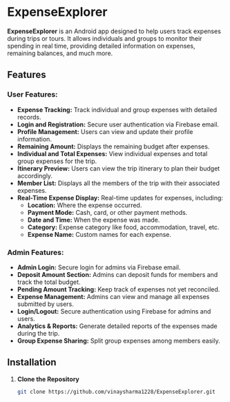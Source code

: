 # ExpenseExplorer

**ExpenseExplorer** is an Android app designed to help users track expenses during trips or tours. It allows individuals and groups to monitor their spending in real time, providing detailed information on expenses, remaining balances, and much more.

## Features

### User Features:
- **Expense Tracking:** Track individual and group expenses with detailed records.
- **Login and Registration:** Secure user authentication via Firebase email.
- **Profile Management:** Users can view and update their profile information.
- **Remaining Amount:** Displays the remaining budget after expenses.
- **Individual and Total Expenses:** View individual expenses and total group expenses for the trip.
- **Itinerary Preview:** Users can view the trip itinerary to plan their budget accordingly.
- **Member List:** Displays all the members of the trip with their associated expenses.
- **Real-Time Expense Display:** Real-time updates for expenses, including:
  - **Location:** Where the expense occurred.
  - **Payment Mode:** Cash, card, or other payment methods.
  - **Date and Time:** When the expense was made.
  - **Category:** Expense category like food, accommodation, travel, etc.
  - **Expense Name:** Custom names for each expense.

### Admin Features:
- **Admin Login:** Secure login for admins via Firebase email.
- **Deposit Amount Section:** Admins can deposit funds for members and track the total budget.
- **Pending Amount Tracking:** Keep track of expenses not yet reconciled.
- **Expense Management:** Admins can view and manage all expenses submitted by users.
- **Login/Logout:** Secure authentication using Firebase for admins and users.
- **Analytics & Reports:** Generate detailed reports of the expenses made during the trip.
- **Group Expense Sharing:** Split group expenses among members easily.

## Installation

1. **Clone the Repository**
   ```bash
   git clone https://github.com/vinaysharma1228/ExpenseExplorer.git
